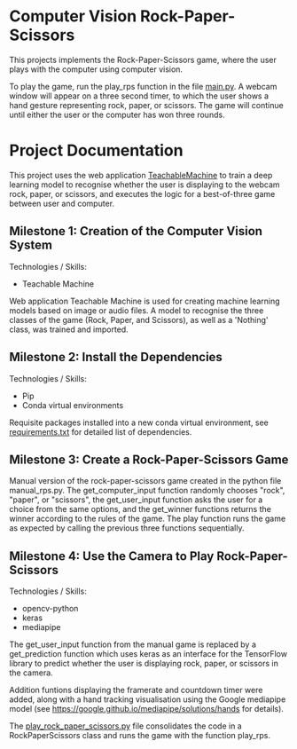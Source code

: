 # Computer Vision Rock-Paper-Scissors

This projects implements the Rock-Paper-Scissors game, where the user plays with the computer using computer vision.

To play the game, run the play_rps function in the file [main.py](https://github.com/tuttonluke/aicore_computer_vision_project/blob/main/main.py). A webcam window will appear on a three second timer, to which the user shows a hand gesture representing rock, paper, or scissors. The game will continue until either the user or the computer has won three rounds.

# Project Documentation

This project uses the web application [TeachableMachine](https://teachablemachine.withgoogle.com/train) to train a deep learning model to recognise whether the user is displaying to the webcam rock, paper, or scissors, and executes the logic for a best-of-three game between user and computer.

## Milestone 1: Creation of the Computer Vision System
Technologies / Skills:
- Teachable Machine

Web application Teachable Machine is used for creating machine learning models based on image or audio files. A model to recognise the three classes of the game (Rock, Paper, and Scissors), as well as a 'Nothing' class, was trained and imported.

## Milestone 2: Install the Dependencies
Technologies / Skills:
- Pip
- Conda virtual environments

Requisite packages installed into a new conda virtual environment, see [requirements.txt](https://github.com/tuttonluke/Computer_Vision_Rock_Paper_Scissors/blob/main/requirements.txt) for
detailed list of dependencies.

## Milestone 3: Create a Rock-Paper-Scissors Game
 
 Manual version of the rock-paper-scissors game created in the python file manual_rps.py. The get_computer_input function randomly chooses "rock", "paper", or "scissors", the get_user_input function asks the user for a choice from the same options, and the get_winner functions returns the winner according to the rules of the game. The play function runs the game as expected by calling the previous three functions sequentially.

 ## Milestone 4: Use the Camera to Play Rock-Paper-Scissors
 Technologies / Skills:
 - opencv-python
 - keras
 - mediapipe

 The get_user_input function from the manual game is replaced by a get_prediction function which uses keras as an interface for the TensorFlow library to predict whether the user is displaying rock, paper, or scissors in the camera.

 Addition funtions displaying the framerate and countdown timer were added, along with a hand tracking visualisation using the Google mediapipe model (see
 https://google.github.io/mediapipe/solutions/hands for details).

 The [play_rock_paper_scissors.py](https://github.com/tuttonluke/aicore_computer_vision_project/blob/main/play_rock_paper_scissors.py) file consolidates the code in a RockPaperScissors class and runs the game with the function play_rps.
